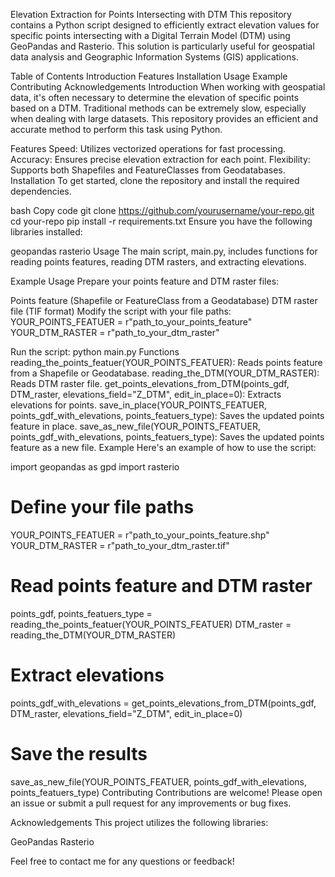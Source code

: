 Elevation Extraction for Points Intersecting with DTM
This repository contains a Python script designed to efficiently extract elevation values for specific points intersecting with a Digital Terrain Model (DTM) using GeoPandas and Rasterio. This solution is particularly useful for geospatial data analysis and Geographic Information Systems (GIS) applications.

Table of Contents
Introduction
Features
Installation
Usage
Example
Contributing
Acknowledgements
Introduction
When working with geospatial data, it's often necessary to determine the elevation of specific points based on a DTM. Traditional methods can be extremely slow, especially when dealing with large datasets. This repository provides an efficient and accurate method to perform this task using Python.

Features
Speed: Utilizes vectorized operations for fast processing.
Accuracy: Ensures precise elevation extraction for each point.
Flexibility: Supports both Shapefiles and FeatureClasses from Geodatabases.
Installation
To get started, clone the repository and install the required dependencies.

bash
Copy code
git clone https://github.com/yourusername/your-repo.git
cd your-repo
pip install -r requirements.txt
Ensure you have the following libraries installed:

geopandas
rasterio
Usage
The main script, main.py, includes functions for reading points features, reading DTM rasters, and extracting elevations.

Example Usage
Prepare your points feature and DTM raster files:

Points feature (Shapefile or FeatureClass from a Geodatabase)
DTM raster file (TIF format)
Modify the script with your file paths:
YOUR_POINTS_FEATUER = r"path_to_your_points_feature"
YOUR_DTM_RASTER = r"path_to_your_dtm_raster"

Run the script:
python main.py
Functions
reading_the_points_featuer(YOUR_POINTS_FEATUER): Reads points feature from a Shapefile or Geodatabase.
reading_the_DTM(YOUR_DTM_RASTER): Reads DTM raster file.
get_points_elevations_from_DTM(points_gdf, DTM_raster, elevations_field="Z_DTM", edit_in_place=0): Extracts elevations for points.
save_in_place(YOUR_POINTS_FEATUER, points_gdf_with_elevations, points_featuers_type): Saves the updated points feature in place.
save_as_new_file(YOUR_POINTS_FEATUER, points_gdf_with_elevations, points_featuers_type): Saves the updated points feature as a new file.
Example
Here's an example of how to use the script:

import geopandas as gpd
import rasterio

# Define your file paths
YOUR_POINTS_FEATUER = r"path_to_your_points_feature.shp"
YOUR_DTM_RASTER = r"path_to_your_dtm_raster.tif"

# Read points feature and DTM raster
points_gdf, points_featuers_type = reading_the_points_featuer(YOUR_POINTS_FEATUER)
DTM_raster = reading_the_DTM(YOUR_DTM_RASTER)

# Extract elevations
points_gdf_with_elevations = get_points_elevations_from_DTM(points_gdf, DTM_raster, elevations_field="Z_DTM", edit_in_place=0)

# Save the results
save_as_new_file(YOUR_POINTS_FEATUER, points_gdf_with_elevations, points_featuers_type)
Contributing
Contributions are welcome! Please open an issue or submit a pull request for any improvements or bug fixes.

Acknowledgements
This project utilizes the following libraries:

GeoPandas
Rasterio


Feel free to contact me for any questions or feedback!
